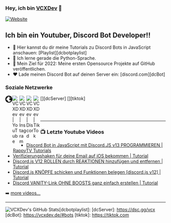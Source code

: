 ### Hey, ich bin [VCXDev][Website] 👋

[![Website](https://img.shields.io/website?label=rappytv.com&style=for-the-badge&url=https://www.google.com)](https://vcxdev.de)

## Ich bin ein Youtuber, Discord Bot Developer!!

- 🔭 Hier kannst du dir meine Tutorials zu Discord Bots in JavaScript anschauen: [Playlist][dcbotplaylist]
- 🌱 Ich lerne gerade die Python-Sprache.
- 🥅 Mein Ziel für 2022: Meine ersten Opensource Projekte auf GitHub veröffentlichen.
- ❤ Lade meinen Discord Bot auf deinen Server ein: [discord.com][dcBot]

### Soziale Netzwerke

[<img align="left" alt="VCXDev | Website" width="22px" src="https://raw.githubusercontent.com/iconic/open-iconic/master/svg/globe.svg" />][website]
[<img align="left" alt="VCXDev | YouTube" width="22px" src="https://cdn.jsdelivr.net/npm/simple-icons@v3/icons/youtube.svg" />][youtube]
[<img align="left" alt="VCXDev | Instagram" width="22px" src="https://cdn.jsdelivr.net/npm/simple-icons@v3/icons/instagram.svg" />][instagram]
[<img align="left" alt="VCXDev | Discord" width="22px" src="https://cdn.jsdelivr.net/npm/simple-icons@v3/icons/discord.svg" />][dcServer]
[<img align="left" alt="VCXDev | TikTok" width="22px" src="https://cdn.jsdelivr.net/npm/simple-icons@v3/icons/tiktok.svg" />][tiktok]

<br />
<br />

---

### 📺 Letzte Youtube Videos

<!-- YOUTUBE:START -->
- [Discord Bot in JavaScript mit Discord.JS v13 PROGRAMMIEREN | RappyTV Tutorials](https://www.youtube.com/watch?v=4Zfi7j9L35Q)
- [Verifizierungshaken für deine Email auf iOS bekommen | Tutorial](https://www.youtube.com/watch?v=Thyf0drCtGI)
- [Discord.js V12 ROLLEN durch REAKTIONEN hinzufügen und entfernen | Tutorial](https://www.youtube.com/watch?v=E8q7lDXGMiw)
- [Discord.js KNÖPFE schicken und Funktionen belegen [discord.js v12] | Tutorial](https://www.youtube.com/watch?v=SeAOC_kRSY4)
- [Discord VANITY-Link OHNE BOOSTS ganz einfach erstellen | Tutorial](https://www.youtube.com/watch?v=60DngdNu0pc)
<!-- YOUTUBE:END -->

➡️ [more videos...](https://www.youtube.com/c/RappyTVTutorials/videos)

---

<img align="left" alt="VCXDev's GitHub Stats" src="https://github-readme-stats.vercel.app/api?username=VCXDev&show_icons=true&hide_border=true" />

[website]: https://vcxdev.de/
[youtube]: https://youtube.com/c/
[instagram]: https://instagram.com/vcxdev
[dcbotplaylist]: 
[dcServer]: https://dsc.gg/vcx
[dcBot]: https://vcxdev.de/#bots
[tiktok]: https://tiktok.com
